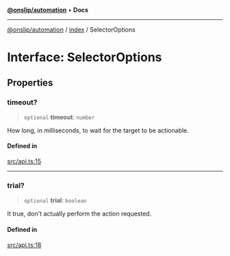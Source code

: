 [**@onslip/automation**](../../README.md) • **Docs**

***

[@onslip/automation](../../README.md) / [index](../README.md) / SelectorOptions

# Interface: SelectorOptions

## Properties

### timeout?

> `optional` **timeout**: `number`

How long, in milliseconds, to wait for the target to be actionable.

#### Defined in

[src/api.ts:15](https://github.com/Onslip/automation/blob/2da2b00dbee8df6079d79d0e64badbbab41233bf/src/api.ts#L15)

***

### trial?

> `optional` **trial**: `boolean`

It true, don't actually perform the action requested.

#### Defined in

[src/api.ts:18](https://github.com/Onslip/automation/blob/2da2b00dbee8df6079d79d0e64badbbab41233bf/src/api.ts#L18)
